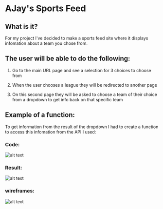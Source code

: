 # AJay's Sports Feed

## What is it? ## 
 For my project I've decided to make a sports feed site where it displays infomation about a team you chose from. 

## The user will be able to do the following:

1. Go to the main URL page and see a selection for 3 choices to choose from 

2. When the user chooses a league they will be redirected to another page 

3. On this second page they will be asked to choose a team of their choice from a dropdown to get info back on that specific team

## Example of a function: 
To get information from the result of the dropdown I had to create a function to access this infomation from the API I used:

### Code:
![alt text](https://i.imgur.com/oxcnvAD.png)


### Result:
![alt text](https://i.imgur.com/sqhYNDD.png)


### wireframes:
![alt text](https://i.imgur.com/7Cy287Z.png?)

